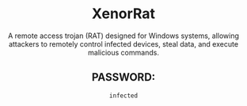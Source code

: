 <div align="center">

# XenorRat

A remote access trojan (RAT) designed for Windows systems, allowing attackers to remotely control infected devices, steal data, and execute malicious commands.

## PASSWORD: 

```
infected
```

</div>
